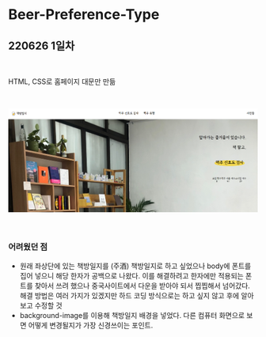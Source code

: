 # Beer-Preference-Type

## 220626 1일차

<br>

HTML, CSS로 홈페이지 대문만 만듦

<br>

![image description](./md/220626.png)

<br>

### 어려웠던 점

- 원래 좌상단에 있는 책방일지를 (주酒) 책방일지로 하고 싶었으나 body에 폰트를 집어 넣으니 해당 한자가 공백으로 나왔다.
  이를 해결하려고 한자에만 적용되는 폰트를 찾아서 쓰려 했으나 중국사이트에서 다운을 받아야 되서 찝찝해서 넘어갔다. 해결 방법은 여러 가지가 있겠지만 하드 코딩 방식으로는 하고 싶지 않고 후에 알아 보고 수정할 것
- background-image를 이용해 책방일지 배경을 넣었다. 다른 컴퓨터 화면으로 보면 어떻게 변경될지가 가장 신경쓰이는 포인트.
